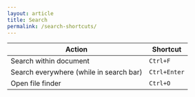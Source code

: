 ```yaml
---
layout: article
title: Search
permalink: /search-shortcuts/
---
```


| Action                                  | Shortcut     |
|-----------------------------------------|--------------|
| Search within document                  | `Ctrl+F`     |
| Search everywhere (while in search bar) | `Ctrl+Enter` |
| Open file finder                        | `Ctrl+O`     |